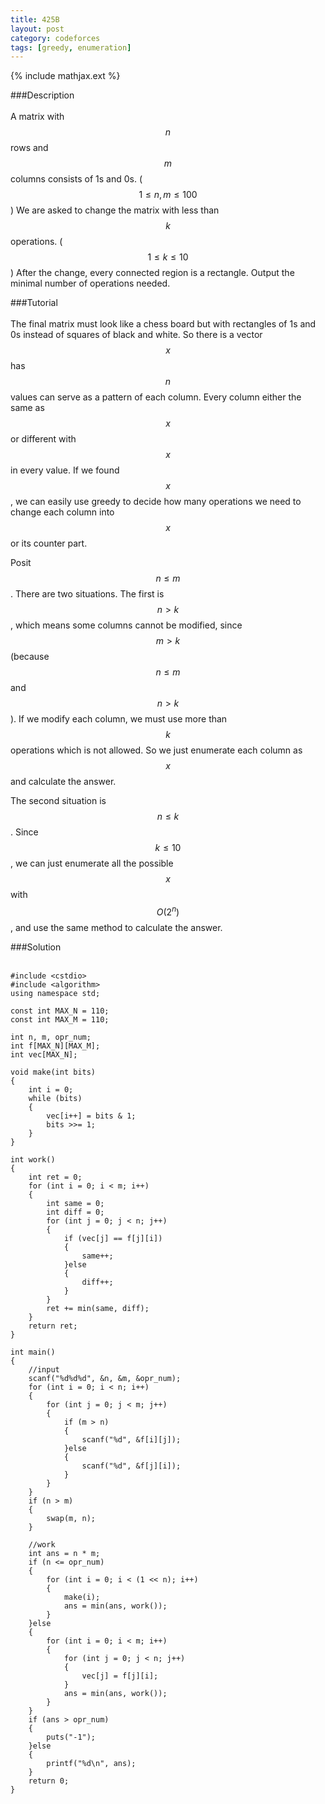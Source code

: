 ```yaml
---
title: 425B
layout: post
category: codeforces
tags: [greedy, enumeration]
---
```


{% include mathjax.ext %}

###Description  
<br/>
A matrix with $$n$$ rows and $$m$$ columns consists of 1s and 0s.
($$1\leq n,m \leq 100$$)
We are asked to change the matrix with less than $$k$$ operations.
($$1\leq k \leq 10$$)
After the change, every connected region is a rectangle.
Output the minimal number of operations needed.
<br/>

###Tutorial  
<br/>
The final matrix must look like a chess board but with rectangles of 1s and 0s instead of squares of black and white.
So there is a vector $$x$$ has $$n$$ values can serve as a pattern of each column.
Every column either the same as $$x$$ or different with $$x$$ in every value.
If we found $$x$$, we can easily use greedy to decide how many operations we need to change each column into $$x$$ or its counter part.

Posit $$n \leq m$$.
There are two situations.
The first is $$n > k$$, which means some columns cannot be modified, since $$m > k$$ (because $$n \leq m$$ and $$n > k$$).
If we modify each column, we must use more than $$k$$ operations which is not allowed.
So we just enumerate each column as $$x$$ and calculate the answer.

The second situation is $$n \leq k$$.
Since $$k \leq 10$$, we can just enumerate all the possible $$x$$ with $$O(2^n)$$, and use the same method to calculate the answer.
<br/>


###Solution  
<br/>

	#include <cstdio>
	#include <algorithm>
	using namespace std;
	
	const int MAX_N = 110;
	const int MAX_M = 110;
	
	int n, m, opr_num;
	int f[MAX_N][MAX_M];
	int vec[MAX_N];
	
	void make(int bits)
	{
		int i = 0;
		while (bits)
		{
			vec[i++] = bits & 1;
			bits >>= 1;
		}
	}
	
	int work()
	{
		int ret = 0;
		for (int i = 0; i < m; i++)
		{
			int same = 0;
			int diff = 0;
			for (int j = 0; j < n; j++)
			{
				if (vec[j] == f[j][i])
				{
					same++;
				}else
				{
					diff++;
				}
			}
			ret += min(same, diff);
		}
		return ret;
	}
	
	int main()
	{
		//input
		scanf("%d%d%d", &n, &m, &opr_num);
		for (int i = 0; i < n; i++)
		{
			for (int j = 0; j < m; j++)
			{
				if (m > n)
				{
					scanf("%d", &f[i][j]);
				}else
				{
					scanf("%d", &f[j][i]);
				}
			}
		}
		if (n > m)
		{
			swap(m, n);
		}
	
		//work
		int ans = n * m;
		if (n <= opr_num)
		{
			for (int i = 0; i < (1 << n); i++)
			{
				make(i);
				ans = min(ans, work());
			}
		}else
		{
			for (int i = 0; i < m; i++)
			{
				for (int j = 0; j < n; j++)
				{
					vec[j] = f[j][i];
				}
				ans = min(ans, work());
			}
		}
		if (ans > opr_num)
		{
			puts("-1");
		}else
		{
			printf("%d\n", ans);
		}
		return 0;
	}
